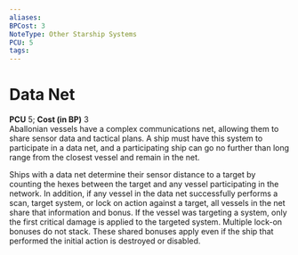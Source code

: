 ```yaml
---
aliases: 
BPCost: 3
NoteType: Other Starship Systems
PCU: 5
tags: 
---
```


# Data Net

**PCU** 5; **Cost (in BP)** 3  
Aballonian vessels have a complex communications net, allowing them to share sensor data and tactical plans. A ship must have this system to participate in a data net, and a participating ship can go no further than long range from the closest vessel and remain in the net.  
  
Ships with a data net determine their sensor distance to a target by counting the hexes between the target and any vessel participating in the network. In addition, if any vessel in the data net successfully performs a scan, target system, or lock on action against a target, all vessels in the net share that information and bonus. If the vessel was targeting a system, only the first critical damage is applied to the targeted system. Multiple lock-on bonuses do not stack. These shared bonuses apply even if the ship that performed the initial action is destroyed or disabled.